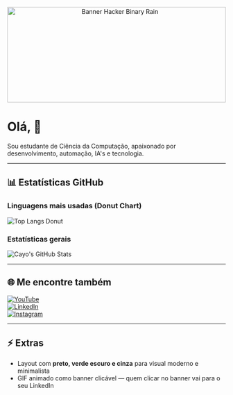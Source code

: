 <p align="center">
  <a href="https://www.linkedin.com/in/cayo-zickler-b6247531b">
    <img src="./assets/binary-rain.gif" alt="Banner Hacker Binary Rain" width="100%" style="max-height:220px; object-fit:cover;" />
  </a>
</p>

# Olá, 👋

Sou estudante de Ciência da Computação, apaixonado por desenvolvimento, automação, IA's e tecnologia.

---

## 📊 Estatísticas GitHub

### Linguagens mais usadas (Donut Chart)  
![Top Langs Donut](https://github-readme-stats.vercel.app/api/top-langs/?username=Cayozickler&layout=donut&theme=dark_green)

### Estatísticas gerais  
![Cayo's GitHub Stats](https://github-readme-stats.vercel.app/api?username=Cayozickler&show_icons=true&theme=dark_green&count_private=true)

---

## 🌐 Me encontre também  
[![YouTube](https://img.shields.io/badge/YouTube-%23FF0000?style=for-the-badge&logo=youtube&logoColor=white)](https://www.youtube.com/channel/SEU_CANAL)  
[![LinkedIn](https://img.shields.io/badge/LinkedIn-%230077B5?style=for-the-badge&logo=linkedin&logoColor=white)](https://www.linkedin.com/in/cayo-zickler-b6247531b)  
[![Instagram](https://img.shields.io/badge/Instagram-%23E1306C?style=for-the-badge&logo=instagram&logoColor=white)](https://www.instagram.com/seu_perfil)

---

## ⚡ Extras  
- Layout com **preto, verde escuro e cinza** para visual moderno e minimalista  
- GIF animado como banner clicável — quem clicar no banner vai para o seu LinkedIn
